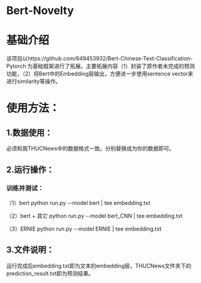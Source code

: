 # Bert-Novelty

# 基础介绍
该项目以https://github.com/649453932/Bert-Chinese-Text-Classification-Pytorch 为基础框架进行了拓展。主要拓展内容（1）封装了原作者未完成的预测功能，（2）将Bert中的Embedding层输出，方便进一步使用sentence vector来进行similarity等操作。

# 使用方法：
## 1.数据使用：
必须和我THUCNews中的数据格式一致。分别替换成为你的数据即可。
## 2.运行操作：
### 训练并测试：
（1）bert
python run.py --model bert | tee embedding.txt


（2）bert + 其它
python run.py --model bert_CNN | tee embedding.txt


（3）ERNIE
python run.py --model ERNIE | tee embedding.txt

## 3.文件说明：
运行完成后embedding.txt即为文本的embedding层，THUCNews文件夹下的prediction_result.txt即为预测结果。
